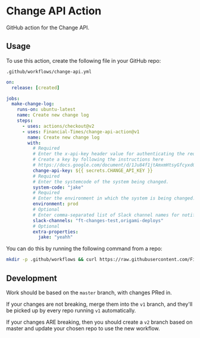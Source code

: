 
# Change API Action

GitHub action for the Change API.


## Usage

To use this action, create the following file in your GitHub repo:

```
.github/workflows/change-api.yml
```

```yml
on:
  release: [created]

jobs:
  make-change-log:
    runs-on: ubuntu-latest
    name: Create new change log
    steps:
      - uses: actions/checkout@v2
      - uses: Financial-Times/change-api-action@v1
        name: Create new change log
        with:
          # Required
          # Enter the x-api-key header value for authenticating the request to Change API.
          # Create a key by following the instructions here
          # https://docs.google.com/document/d/1Ju84f1jtAmxmHtsyGfcyxdG3ZWrhuN9GrNnBxjVWhi4/edit
          change-api-key: ${{ secrets.CHANGE_API_KEY }}
          # Required
          # Enter the systemcode of the system being changed.
          system-code: "jake"
          # Required
          # Enter the environment in which the system is being changed.
          environment: prod
          # Optional
          # Enter comma-separated list of Slack channel names for notifications.
          slack-channels: "ft-changes-test,origami-deploys"
          # Optional
          extra-properties: 
            jake: "yeahh"
```

You can do this by running the following command from a repo:

```bash
mkdir -p .github/workflows && curl https://raw.githubusercontent.com/Financial-Times/change-api-action/v1/example.yml --output .github/workflows/change-api.yml
```


## Development

Work should be based on the `master` branch, with changes PRed in.

If your changes are not breaking, merge them into the `v1` branch, and they'll be picked up by every repo running `v1` automatically.

If your changes ARE breaking, then you should create a `v2` branch based on master and update your chosen repo to use the new workflow.
